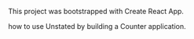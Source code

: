 This project was bootstrapped with Create React App.

how to use Unstated by building a Counter application.